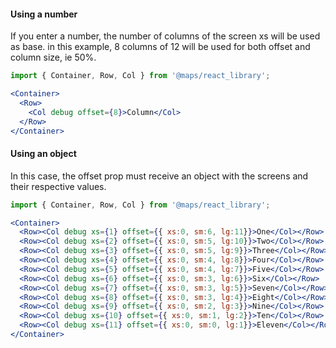 #### **Using a number**

If you enter a number, the number of columns of the screen xs will be used as base. in this example, 8 columns of 12 will be used for both offset and column size, ie 50%.

```jsx
import { Container, Row, Col } from '@maps/react_library';

<Container>
  <Row>
    <Col debug offset={8}>Column</Col>
  </Row>
</Container>
```

#### **Using an object**

In this case, the offset prop must receive an object with the screens and their respective values.

```jsx
import { Container, Row, Col } from '@maps/react_library';

<Container>
  <Row><Col debug xs={1} offset={{ xs:0, sm:6, lg:11}}>One</Col></Row>
  <Row><Col debug xs={2} offset={{ xs:0, sm:5, lg:10}}>Two</Col></Row>
  <Row><Col debug xs={3} offset={{ xs:0, sm:5, lg:9}}>Three</Col></Row>
  <Row><Col debug xs={4} offset={{ xs:0, sm:4, lg:8}}>Four</Col></Row>
  <Row><Col debug xs={5} offset={{ xs:0, sm:4, lg:7}}>Five</Col></Row>
  <Row><Col debug xs={6} offset={{ xs:0, sm:3, lg:6}}>Six</Col></Row>
  <Row><Col debug xs={7} offset={{ xs:0, sm:3, lg:5}}>Seven</Col></Row>
  <Row><Col debug xs={8} offset={{ xs:0, sm:3, lg:4}}>Eight</Col></Row>
  <Row><Col debug xs={9} offset={{ xs:0, sm:2, lg:3}}>Nine</Col></Row>
  <Row><Col debug xs={10} offset={{ xs:0, sm:1, lg:2}}>Ten</Col></Row>
  <Row><Col debug xs={11} offset={{ xs:0, sm:0, lg:1}}>Eleven</Col></Row>
</Container>
```

 
